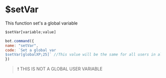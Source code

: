 # $setVar

This function set's a global variable

```javascript
$setVar[variable;value]
```

```javascript
bot.command({
name: "setVar",
code: `Set a global var
$setVar[globalXP;25]` //This value will be the same for all users in all servers
})
```

> ❗ THIS IS NOT A GLOBAL USER VARIABLE

